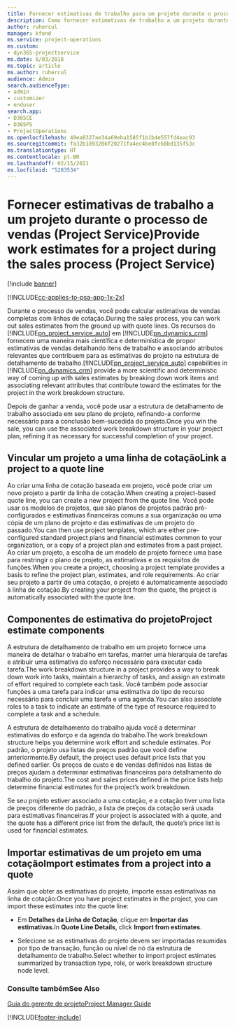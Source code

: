 ```yaml
---
title: Fornecer estimativas de trabalho para um projeto durante o processo de vendas
description: Como fornecer estimativas de trabalho a um projeto durante o processo de vendas no Project Service
author: ruhercul
manager: kfend
ms.service: project-operations
ms.custom:
- dyn365-projectservice
ms.date: 8/03/2018
ms.topic: article
ms.author: ruhercul
audience: Admin
search.audienceType:
- admin
- customizer
- enduser
search.app:
- D365CE
- D365PS
- ProjectOperations
ms.openlocfilehash: 49ea8327ae34a69eba1585f1b1b4e557fd4eac93
ms.sourcegitcommit: fa32b1893286f20271fa4ec4be8fc68bd135f53c
ms.translationtype: HT
ms.contentlocale: pt-BR
ms.lasthandoff: 02/15/2021
ms.locfileid: "5283534"
---
```

# <a name="provide-work-estimates-for-a-project-during-the-sales-process-project-service"></a><span data-ttu-id="2c095-103">Fornecer estimativas de trabalho a um projeto durante o processo de vendas (Project Service)</span><span class="sxs-lookup"><span data-stu-id="2c095-103">Provide work estimates for a project during the sales process (Project Service)</span></span>

[!include [banner](../includes/psa-now-project-operations.md)]

[!INCLUDE[cc-applies-to-psa-app-1x-2x](../includes/cc-applies-to-psa-app-1x-2x.md)]

<span data-ttu-id="2c095-104">Durante o processo de vendas, você pode calcular estimativas de vendas completas com linhas de cotação.</span><span class="sxs-lookup"><span data-stu-id="2c095-104">During the sales process, you can work out sales estimates from the ground up with quote lines.</span></span> <span data-ttu-id="2c095-105">Os recursos do [!INCLUDE[pn_project_service_auto](../includes/pn-project-service-auto.md)] em [!INCLUDE[pn_dynamics_crm](../includes/pn-dynamics-crm.md)] fornecem uma maneira mais científica e determinística de propor estimativas de vendas detalhando itens de trabalho e associando atributos relevantes que contribuem para as estimativas do projeto na estrutura de detalhamento de trabalho.</span><span class="sxs-lookup"><span data-stu-id="2c095-105">[!INCLUDE[pn_project_service_auto](../includes/pn-project-service-auto.md)] capabilities in [!INCLUDE[pn_dynamics_crm](../includes/pn-dynamics-crm.md)] provide a more scientific and deterministic way of coming up with sales estimates by breaking down work items and associating relevant attributes that contribute toward the estimates for the project in the work breakdown structure.</span></span>  
  
 <span data-ttu-id="2c095-106">Depois de ganhar a venda, você pode usar a estrutura de detalhamento de trabalho associada em seu plano de projeto, refinando-a conforme necessário para a conclusão bem-sucedida do projeto.</span><span class="sxs-lookup"><span data-stu-id="2c095-106">Once you win the sale, you can use the associated work breakdown structure in your project plan, refining it as necessary for successful completion of your project.</span></span>  
  
## <a name="link-a-project-to-a-quote-line"></a><span data-ttu-id="2c095-107">Vincular um projeto a uma linha de cotação</span><span class="sxs-lookup"><span data-stu-id="2c095-107">Link a project to a quote line</span></span>  
 <span data-ttu-id="2c095-108">Ao criar uma linha de cotação baseada em projeto, você pode criar um novo projeto a partir da linha de cotação.</span><span class="sxs-lookup"><span data-stu-id="2c095-108">When creating a project-based quote line, you can create a new project from the quote line.</span></span> <span data-ttu-id="2c095-109">Você pode usar os modelos de projetos, que são planos de projetos padrão pré-configurados e estimativas financeiras comuns a sua organização ou uma cópia de um plano de projeto e das estimativas de um projeto do passado.</span><span class="sxs-lookup"><span data-stu-id="2c095-109">You can then use project templates, which are either pre-configured standard project plans and financial estimates common to your organization, or a copy of a project plan and estimates from a past project.</span></span> <span data-ttu-id="2c095-110">Ao criar um projeto, a escolha de um modelo de projeto fornece uma base para restringir o plano de projeto, as estimativas e os requisitos de funções.</span><span class="sxs-lookup"><span data-stu-id="2c095-110">When you create a project, choosing a project template provides a basis to refine the project plan, estimates, and role requirements.</span></span> <span data-ttu-id="2c095-111">Ao criar seu projeto a partir de uma cotação, o projeto é automaticamente associado à linha de cotação.</span><span class="sxs-lookup"><span data-stu-id="2c095-111">By creating your project from the quote, the project is automatically associated with the quote line.</span></span>  
  
## <a name="project-estimate-components"></a><span data-ttu-id="2c095-112">Componentes de estimativa do projeto</span><span class="sxs-lookup"><span data-stu-id="2c095-112">Project estimate components</span></span>  
 <span data-ttu-id="2c095-113">A estrutura de detalhamento de trabalho em um projeto fornece uma maneira de detalhar o trabalho em tarefas, manter uma hierarquia de tarefas e atribuir uma estimativa do esforço necessário para executar cada tarefa.</span><span class="sxs-lookup"><span data-stu-id="2c095-113">The work breakdown structure in a project provides a way to break down work into tasks, maintain a hierarchy of tasks, and assign an estimate of effort required to complete each task.</span></span> <span data-ttu-id="2c095-114">Você também pode associar funções a uma tarefa para indicar uma estimativa do tipo de recurso necessário para concluir uma tarefa e uma agenda.</span><span class="sxs-lookup"><span data-stu-id="2c095-114">You can also associate roles to a task to indicate an estimate of the type of resource required to complete a task and a schedule.</span></span>  
  
 <span data-ttu-id="2c095-115">A estrutura de detalhamento do trabalho ajuda você a determinar estimativas do esforço e da agenda do trabalho.</span><span class="sxs-lookup"><span data-stu-id="2c095-115">The work breakdown structure helps you determine work effort and schedule estimates.</span></span> <span data-ttu-id="2c095-116">Por padrão, o projeto usa listas de preços padrão que você define anteriormente.</span><span class="sxs-lookup"><span data-stu-id="2c095-116">By default, the project uses default price lists that you defined earlier.</span></span> <span data-ttu-id="2c095-117">Os preços de custo e de vendas definidos nas listas de preços ajudam a determinar estimativas financeiras para detalhamento do trabalho do projeto.</span><span class="sxs-lookup"><span data-stu-id="2c095-117">The cost and sales prices defined in the price lists help determine financial estimates for the project’s work breakdown.</span></span>  
  
 <span data-ttu-id="2c095-118">Se seu projeto estiver associado a uma cotação, e a cotação tiver uma lista de preços diferente do padrão, a lista de preços da cotação será usada para estimativas financeiras.</span><span class="sxs-lookup"><span data-stu-id="2c095-118">If your project is associated with a quote, and the quote has a different price list from the default, the quote’s price list is used for financial estimates.</span></span>  
  
## <a name="import-estimates-from-a-project-into-a-quote"></a><span data-ttu-id="2c095-119">Importar estimativas de um projeto em uma cotação</span><span class="sxs-lookup"><span data-stu-id="2c095-119">Import estimates from a project into a quote</span></span>  
 <span data-ttu-id="2c095-120">Assim que obter as estimativas do projeto, importe essas estimativas na linha de cotação:</span><span class="sxs-lookup"><span data-stu-id="2c095-120">Once you have project estimates in the project, you can import these estimates into the quote line:</span></span>  
  
-   <span data-ttu-id="2c095-121">Em **Detalhes da Linha de Cotação**, clique em **Importar das estimativas**.</span><span class="sxs-lookup"><span data-stu-id="2c095-121">In **Quote Line Details**, click **Import from estimates**.</span></span> 

-   <span data-ttu-id="2c095-122">Selecione se as estimativas do projeto devem ser importadas resumidas por tipo de transação, função ou nível de nó da estrutura de detalhamento de trabalho.</span><span class="sxs-lookup"><span data-stu-id="2c095-122">Select whether to import project estimates summarized by transaction type, role, or work breakdown structure node level.</span></span>  
  
### <a name="see-also"></a><span data-ttu-id="2c095-123">Consulte também</span><span class="sxs-lookup"><span data-stu-id="2c095-123">See Also</span></span>  
 [<span data-ttu-id="2c095-124">Guia do gerente de projeto</span><span class="sxs-lookup"><span data-stu-id="2c095-124">Project Manager Guide</span></span>](../psa/project-manager-guide.md)


[!INCLUDE[footer-include](../includes/footer-banner.md)]